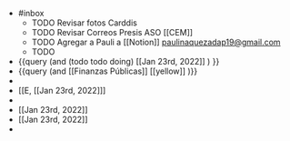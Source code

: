 - #inbox
	- TODO Revisar fotos Carddis
	- TODO Revisar Correos Presis ASO [[CEM]]
	- TODO Agregar a  Pauli a [[Notion]]  paulinaquezadap19@gmail.com
	- TODO
- {{query   (and (todo todo doing) [[Jan 23rd, 2022]] ) }}
- {{query (and [[Finanzas Públicas]] [[yellow]] )}}
-
- [[E, [[Jan 23rd, 2022]]]
-
- [[Jan 23rd, 2022]]
- [[Jan 23rd, 2022]]
-